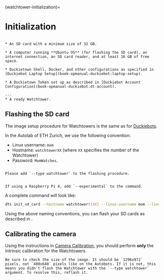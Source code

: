 (watchtower-initialization)=
# Initialization

```{needget}

* An SD card with a minimum size of 32 GB.

* A computer running **Ubuntu OS** (for flashing the SD card), an internet connection, an SD card reader, and at least 16 GB of free space.

* Duckietown Shell, Docker, and other configurations as specified in [Duckiebot Laptop Setup](book-opmanual-duckiebot:laptop-setup).

* A Duckietown Token set up as described in [Duckiebot Account Configuration](book-opmanual-duckiebot:dt-account).

---
* A ready Watchtower.
```

## Flashing the SD card

The image setup procedure for Watchtowers is the same as for [Duckiebots](book-opmanual-duckiebot:setup-duckiebot-sd-card).

In the Autolab of ETH Zurich, we use the following convention:

- Linux username: `mom`
- Hostname: `watchtowerXX` (where `XX` specifies the number of the Watchtower)
- Password: `MomWatches`.

````{attention}

Please add `--type watchtower` to the flashing procedure.


If using a Raspberry Pi 4, add `--experimental` to the command.
````

A complete command will look like:

```bash
dts init_sd_card --hostname watchtower![XX] --linux-username mom --linux-password MomWatches --country ![COUNTRY] --type watchtower --experimental
```

Using the above naming conventions, you can flash your SD cards as described in [](book-opmanual-duckiebot:burn-sd-card).

## Calibrating the camera

Using the instructions in [Camera Calibration](book-opmanual-duckiebot:camera-calib), you should perform **only** the intrinsic calibration for the Watchtowers.

```{tip}
Be sure to check the size of the image. It should be `1296x972` pixels, not `480x640` pixels like on the Autobots. If it is not, this means you didn't flash the Watchtower with the `--type watchtower` argument. To resolve this, reflash it.
```
